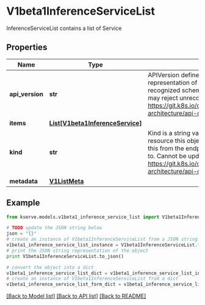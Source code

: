 # V1beta1InferenceServiceList

InferenceServiceList contains a list of Service

## Properties

Name | Type | Description | Notes
------------ | ------------- | ------------- | -------------
**api_version** | **str** | APIVersion defines the versioned schema of this representation of an object. Servers should convert recognized schemas to the latest internal value, and may reject unrecognized values. More info: https://git.k8s.io/community/contributors/devel/sig-architecture/api-conventions.md#resources | [optional] 
**items** | [**List[V1beta1InferenceService]**](V1beta1InferenceService.md) |  | 
**kind** | **str** | Kind is a string value representing the REST resource this object represents. Servers may infer this from the endpoint the client submits requests to. Cannot be updated. In CamelCase. More info: https://git.k8s.io/community/contributors/devel/sig-architecture/api-conventions.md#types-kinds | [optional] 
**metadata** | [**V1ListMeta**](https://github.com/kubernetes-client/python/blob/master/kubernetes/docs/V1ListMeta.md) |  | [optional] 

## Example

```python
from kserve.models.v1beta1_inference_service_list import V1beta1InferenceServiceList

# TODO update the JSON string below
json = "{}"
# create an instance of V1beta1InferenceServiceList from a JSON string
v1beta1_inference_service_list_instance = V1beta1InferenceServiceList.from_json(json)
# print the JSON string representation of the object
print V1beta1InferenceServiceList.to_json()

# convert the object into a dict
v1beta1_inference_service_list_dict = v1beta1_inference_service_list_instance.to_dict()
# create an instance of V1beta1InferenceServiceList from a dict
v1beta1_inference_service_list_form_dict = v1beta1_inference_service_list.from_dict(v1beta1_inference_service_list_dict)
```
[[Back to Model list]](../README.md#documentation-for-models) [[Back to API list]](../README.md#documentation-for-api-endpoints) [[Back to README]](../README.md)


